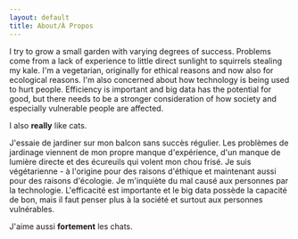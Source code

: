 ```yaml
---
layout: default
title: About/À Propos
---
```

I try to grow a small garden with varying degrees of success. Problems come from a lack of experience to little direct sunlight to squirrels stealing my kale. I'm a vegetarian, originally for ethical reasons and now also for ecological reasons. I'm also concerned about how technology is being used to hurt people. Efficiency is important and big data has the potential for good, but there needs to be a stronger consideration of how society and especially vulnerable people are affected.

I also **really** like cats.


J'essaie de jardiner sur mon balcon sans succès régulier. Les problèmes de jardinage viennent de mon propre manque d'expérience, d'un manque de lumière directe et des écureuils qui volent mon chou frisé. Je suis végétarienne - à l'origine pour des raisons d'éthique et maintenant aussi pour des raisons d'écologie. Je m'inquiète du mal causé aux personnes par la technologie. L'efficacité est importante et le big data possède la capacité de bon, mais il faut penser plus à la société et surtout aux personnes vulnérables.

J'aime aussi **fortement** les chats.
